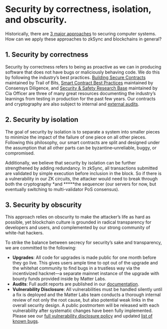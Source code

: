 # Security by correctness, isolation, and obscurity.

Historically, there are [3 major approaches](https://theinvisiblethings.blogspot.com/2008/09/three-approaches-to-computer-security.html) to securing computer systems. How can we apply these approaches to zkSync and blockchains in general?

## 1. **Security by correctness**

Security by correctness refers to being as proactive as we can in producing software that does not have bugs or maliciously behaving code. We do this by following the industry’s best practices. [Building Secure Contracts](https://github.com/crytic/building-secure-contracts) maintained by Trail of Bits, [Smart Contract Best Practices](https://consensys.github.io/smart-contract-best-practices/) maintained by Consensys Diligence, and [Security & Safety Research Base](https://github.com/OffcierCia/ultimate-defi-research-base#security--safety) maintained by Cia Officer are three of many great resources documenting the industry’s learnings from testing in production for the past few years. Our contracts and cryptography are also subject to internal and [external audits](https://zksync.io/updates/security-audits.html).

## 2. **Security by isolation**

The goal of security by isolation is to separate a system into smaller pieces to minimize the impact of the failure of one piece on all other pieces. Following this philosophy, our smart contracts are split and designed under the assumption that all other parts can be byzantine–unreliable, buggy, or compromised.

Additionally, we believe that security by isolation can be further strengthened by adding redundancy. In zkSync, all transactions submitted are validated by simple execution before inclusion in the block. So if there is a vulnerability in our ZK circuits, the attacker would need to break through both the cryptography *and *****the sequencer (our servers for now, but eventually switching to multi-validator PoS consensus).

## 3. **Security by obscurity**

This approach relies on obscurity to make the attacker’s life as hard as possible, yet blockchain culture is grounded in radical transparency for developers and users, and complemented by our strong community of white-hat hackers.

To strike the balance between secrecy for security’s sake and transparency, we are committed to the following: 

- **Upgrades**: All code for upgrades is made public for one month before they go live. This gives users ample time to opt out of the upgrade and the whitehat community to find bugs in a trustless way via the incentivized hacknet—a separate mainnet instance of the upgrade with bounty funds provided inside by Matter Labs.
- **Audits**: Full audit reports are published in our [documentation](https://zksync.io/updates/security-audits.html).
- **Vulnerability Disclosure**: All vulnerabilities must be handled silently until a fix is deployed and the Matter Labs team conducts a thorough internal review of not only the root cause, but also potential weak links in the overall security design. A public postmortem will be released with each vulnerability after systematic changes have been fully implemented. Please see our [full vulnerability disclosure policy](https://www.notion.so/Vulnerability-Disclosure-cd8f0fe3a81245d3970432a1ef79166d) and updated [list of known bugs](https://www.notion.so/List-of-Known-Bugs-f80e89f47ea745afb07f8f0fda37c55a).